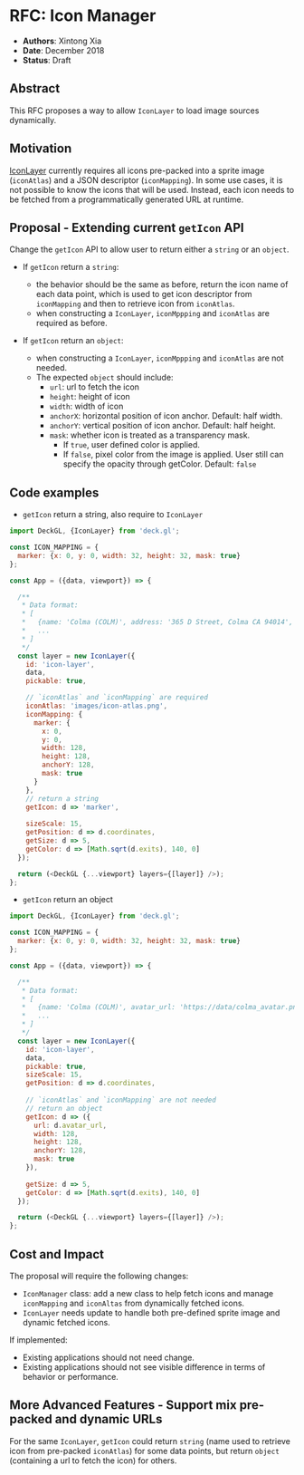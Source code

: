 # RFC: Icon Manager 

* **Authors**: Xintong Xia 
* **Date**: December 2018
* **Status**: Draft 

## Abstract

This RFC proposes a way to allow `IconLayer` to load image sources dynamically. 

## Motivation 

[IconLayer](/docs/layers/icon-layer.md) currently requires all icons pre-packed into a sprite image (`iconAtlas`) and a JSON descriptor (`iconMapping`). 
In some use cases, it is not possible to know the icons that will be used. Instead, each icon needs to be fetched from
a programmatically generated URL at runtime.
 
## Proposal - Extending current `getIcon` API

Change the `getIcon` API to allow user to return either a `string` or an `object`.

- If `getIcon` return a `string`:
  - the behavior should be the same as before, return the icon name of each data point, 
which is used to get icon descriptor from `iconMapping` and then to retrieve icon from `iconAtlas`. 
  -  when constructing a `IconLayer`, `iconMppping` and `iconAtlas` are required as before.

- If `getIcon` return an `object`:
  -  when constructing a `IconLayer`, `iconMppping` and `iconAtlas` are not needed. 
  - The expected `object` should include:
    * `url`: url to fetch the icon
    * `height`: height of icon
    * `width`: width of icon
    * `anchorX`: horizontal position of icon anchor. Default: half width.
    * `anchorY`: vertical position of icon anchor. Default: half height.
    * `mask`: whether icon is treated as a transparency mask.
       - If `true`, user defined color is applied.
       - If `false`, pixel color from the image is applied. User still can specify the opacity through getColor.
      Default: `false`
 
## Code examples 

- `getIcon` return a string, also require to `IconLayer`
```js
import DeckGL, {IconLayer} from 'deck.gl';

const ICON_MAPPING = {
  marker: {x: 0, y: 0, width: 32, height: 32, mask: true}
};

const App = ({data, viewport}) => {

  /**
   * Data format:
   * [
   *   {name: 'Colma (COLM)', address: '365 D Street, Colma CA 94014', exits: 4214, coordinates: [-122.466233, 37.684638]},
   *   ...
   * ]
   */
  const layer = new IconLayer({
    id: 'icon-layer',
    data,
    pickable: true,

    // `iconAtlas` and `iconMapping` are required
    iconAtlas: 'images/icon-atlas.png',
    iconMapping: {
      marker: {
        x: 0,
        y: 0,
        width: 128,
        height: 128,
        anchorY: 128,
        mask: true
      }
    },
    // return a string
    getIcon: d => 'marker',
    
    sizeScale: 15,
    getPosition: d => d.coordinates,
    getSize: d => 5,
    getColor: d => [Math.sqrt(d.exits), 140, 0]
  });

  return (<DeckGL {...viewport} layers={[layer]} />);
};
```

- `getIcon` return an object
```js
import DeckGL, {IconLayer} from 'deck.gl';

const ICON_MAPPING = {
  marker: {x: 0, y: 0, width: 32, height: 32, mask: true}
};

const App = ({data, viewport}) => {

  /**
   * Data format:
   * [
   *   {name: 'Colma (COLM)', avatar_url: 'https://data/colma_avatar.png', address: '365 D Street, Colma CA 94014', exits: 4214, coordinates: [-122.466233, 37.684638]},
   *   ...
   * ]
   */
  const layer = new IconLayer({
    id: 'icon-layer',
    data,
    pickable: true,
    sizeScale: 15,
    getPosition: d => d.coordinates,
    
    // `iconAtlas` and `iconMapping` are not needed
    // return an object 
    getIcon: d => ({
      url: d.avatar_url,
      width: 128,
      height: 128,
      anchorY: 128,
      mask: true
    }),
    
    getSize: d => 5,
    getColor: d => [Math.sqrt(d.exits), 140, 0]
  });

  return (<DeckGL {...viewport} layers={[layer]} />);
};
```

## Cost and Impact

The proposal will require the following changes:
- `IconManager` class: add a new class to help fetch icons and manage `iconMapping` and `iconAltas` from 
dynamically fetched icons. 
- `IconLayer` needs update to handle both pre-defined sprite image and dynamic fetched icons.

If implemented:
- Existing applications should not need change.
- Existing applications should not see visible difference in terms of behavior or performance.

## More Advanced Features - Support mix pre-packed and dynamic URLs 

For the same `IconLayer`, `getIcon` could return `string` (name used to retrieve icon from pre-packed `iconAtlas`) 
for some data points, but return `object` (containing a url to fetch the icon) for others.
